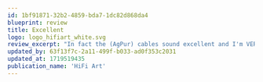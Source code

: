 ```yaml
---
id: 1bf91871-32b2-4859-bda7-1dc82d868da4
blueprint: review
title: Excellent
logo: logo_hifiart_white.svg
review_excerpt: "In fact the (AgPur) cables sound excellent and I'm VERY happy with the performance."
updated_by: 63f13f7c-2a11-499f-b033-ad0f353c2031
updated_at: 1719519435
publication_name: 'HiFi Art'
---
```


